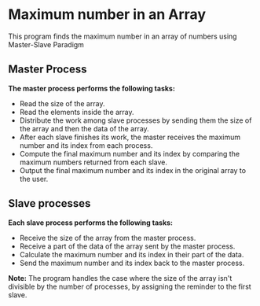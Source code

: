 # Maximum number in an Array
This program finds the maximum number in an array of numbers using Master-Slave Paradigm

## Master Process
**The master process performs the following tasks:**
- Read the size of the array.
- Read the elements inside the array.
- Distribute the work among slave processes by sending them the size of the array and then the data of the array.
- After each slave finishes its work, the master receives the maximum number and its index from each process.
- Compute the final maximum number and its index by comparing the maximum numbers returned from each slave.
- Output the final maximum number and its index in the original array to the user.

## Slave processes
**Each slave process performs the following tasks:**
- Receive the size of the array from the master process.
- Receive a part of the data of the array sent by the master process.
- Calculate the maximum number and its index in their part of the data.
- Send the maximum number and its index back to the master process.

**Note:** The program handles the case where the size of the array isn't divisible by the number of processes, by assigning the reminder to the first slave.
